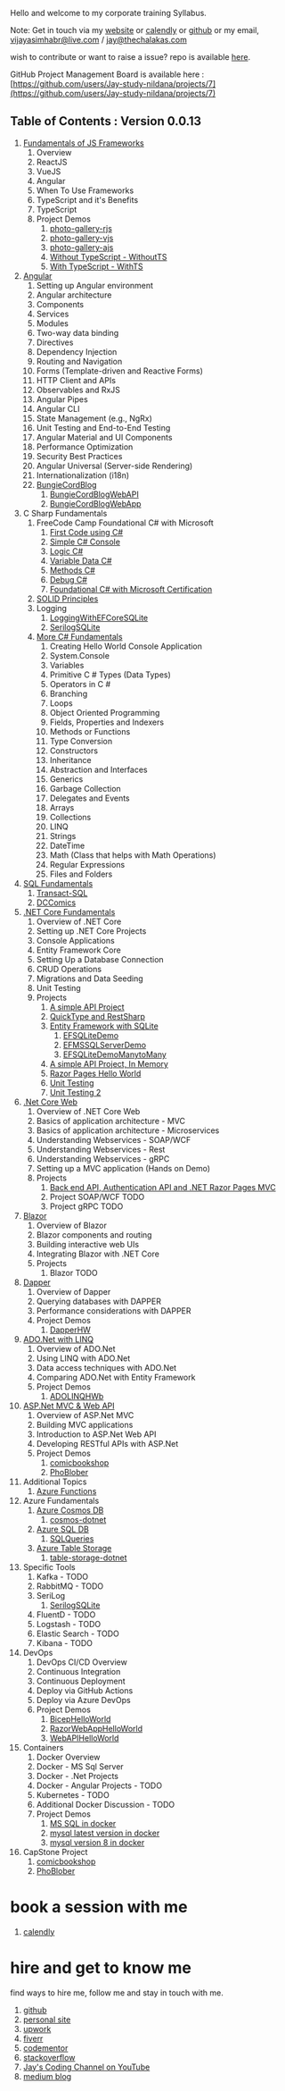 Hello and welcome to my corporate training Syllabus.

Note: Get in touch via my [website](https://stories.thechalakas.com/) or [calendly](https://calendly.com/jaycodingtutor/30min) or [github](https://github.com/Jay-study-nildana) or my email, vijayasimhabr@live.com / jay@thechalakas.com

wish to contribute or want to raise a issue? repo is available [here](https://github.com/Jay-study-nildana/Azure-CSharp-Corp-Trainer-Syllabus).

GitHub Project Management Board is available here : [https://github.com/users/Jay-study-nildana/projects/7](https://github.com/users/Jay-study-nildana/projects/7)

## Table of Contents : Version 0.0.13

1. [Fundamentals of JS Frameworks](https://github.com/Jay-study-nildana/Azure-CSharp-Corp-Trainer-Syllabus/blob/main/FOJSF/readme.md)
   1. Overview
   1. ReactJS
   1. VueJS
   1. Angular
   1. When To Use Frameworks
   1. TypeScript and it's Benefits
   1. TypeScript
   1. Project Demos
      1. [photo-gallery-rjs](https://github.com/Jay-study-nildana/Azure-CSharp-Corp-Trainer-Syllabus/tree/main/FOJSF/photo-gallery-rjs)
      1. [photo-gallery-vjs](https://github.com/Jay-study-nildana/Azure-CSharp-Corp-Trainer-Syllabus/tree/main/FOJSF/photo-gallery-vjs)
      1. [photo-gallery-ajs](https://github.com/Jay-study-nildana/Azure-CSharp-Corp-Trainer-Syllabus/tree/main/FOJSF/photo-gallery-ajs)
      1. [Without TypeScript - WithoutTS](https://github.com/Jay-study-nildana/Azure-CSharp-Corp-Trainer-Syllabus/tree/main/FOJSF/TypeScriptDemo/WithoutTS)
      1. [With TypeScript - WithTS](https://github.com/Jay-study-nildana/Azure-CSharp-Corp-Trainer-Syllabus/tree/main/FOJSF/TypeScriptDemo/WithTS)
1. [Angular](https://github.com/Jay-study-nildana/Azure-CSharp-Corp-Trainer-Syllabus/blob/main/Angular/readme.md)
   1. Setting up Angular environment
   2. Angular architecture
   3. Components
   4. Services
   5. Modules
   6. Two-way data binding
   7. Directives
   8. Dependency Injection
   9. Routing and Navigation
   10. Forms (Template-driven and Reactive Forms)
   11. HTTP Client and APIs
   12. Observables and RxJS
   13. Angular Pipes
   14. Angular CLI
   15. State Management (e.g., NgRx)
   16. Unit Testing and End-to-End Testing
   17. Angular Material and UI Components
   18. Performance Optimization
   19. Security Best Practices
   20. Angular Universal (Server-side Rendering)
   21. Internationalization (i18n)
   22. [BungieCordBlog](https://github.com/Jay-study-nildana/BungieCordBlog)
       1. [BungieCordBlogWebAPI](https://github.com/Jay-study-nildana/BungieCordBlog/tree/main/BungieCordBlogWebAPI)
       1. [BungieCordBlogWebApp](https://github.com/Jay-study-nildana/BungieCordBlog/tree/main/BungieCordBlogWebApp)
1. C Sharp Fundamentals
   1. FreeCode Camp Foundational C# with Microsoft
      1. [First Code using C#](https://github.com/Jay-study-nildana/CSharpForStudents/tree/main/FreeCodeCampCSharp#chapters-and-code---section-one---first-code-using-c)
      1. [Simple C# Console](https://github.com/Jay-study-nildana/CSharpForStudents/tree/main/FreeCodeCampCSharp#chapters-and-code---section-two---simple-c-console)
      1. [Logic C#](https://github.com/Jay-study-nildana/CSharpForStudents/tree/main/FreeCodeCampCSharp#chapters-and-code---section-three---logic-c)
      1. [Variable Data C#](https://github.com/Jay-study-nildana/CSharpForStudents/tree/main/FreeCodeCampCSharp#chapters-and-code---section-four---variable-data-c)
      1. [Methods C#](https://github.com/Jay-study-nildana/CSharpForStudents/tree/main/FreeCodeCampCSharp#chapters-and-code---section-five---methods-c)
      1. [Debug C#](https://github.com/Jay-study-nildana/CSharpForStudents/tree/main/FreeCodeCampCSharp#chapters-and-code---section-six---debug-c)
      1. [Foundational C# with Microsoft Certification](https://github.com/Jay-study-nildana/CSharpForStudents/tree/main/FreeCodeCampCSharp#foundational-c-with-microsoft-certification)
   1. [SOLID Principles](https://github.com/Jay-study-nildana/CSharpForStudents/tree/main/SOLIDPrinciples/SOLID-principles-harrymt-modified)
   1. Logging
      1. [LoggingWithEFCoreSQLite](https://github.com/Jay-study-nildana/CSharpForStudents/tree/main/CS2025/LoggingWithEFCoreSQLite)
      1. [SerilogSQLite](https://github.com/Jay-study-nildana/CSharpForStudents/tree/main/CS2025/SerilogSQLite)
   1. [More C# Fundamentals](https://github.com/Jay-study-nildana/CSharpForStudents/tree/main/CS2024/B)
      1. Creating Hello World Console Application
      1. System.Console
      1. Variables
      1. Primitive C # Types (Data Types)
      1. Operators in C #
      1. Branching
      1. Loops
      1. Object Oriented Programming
      1. Fields, Properties and Indexers
      1. Methods or Functions
      1. Type Conversion
      1. Constructors
      1. Inheritance
      1. Abstraction and Interfaces
      1. Generics
      1. Garbage Collection
      1. Delegates and Events
      1. Arrays
      1. Collections
      1. LINQ
      1. Strings
      1. DateTime
      1. Math (Class that helps with Math Operations)
      1. Regular Expressions
      1. Files and Folders
1. [SQL Fundamentals](https://github.com/Jay-study-nildana/Azure-CSharp-Corp-Trainer-Syllabus/blob/main/SQLFundamentals/readme.md)
   1. [Transact-SQL](https://github.com/Jay-study-nildana/Azure-CSharp-Corp-Trainer-Syllabus/tree/main/SQLFundamentals/Transact-SQL)
   1. [DCComics](https://github.com/Jay-study-nildana/Azure-CSharp-Corp-Trainer-Syllabus/tree/main/SQLFundamentals/DCComics)
1. [.NET Core Fundamentals](https://github.com/Jay-study-nildana/Azure-CSharp-Corp-Trainer-Syllabus/blob/main/DotNetFundamentals/readme.md)
   1. Overview of .NET Core
   1. Setting up .NET Core Projects
   1. Console Applications
   1. Entity Framework Core
   1. Setting Up a Database Connection
   1. CRUD Operations
   1. Migrations and Data Seeding
   1. Unit Testing
   1. Projects
      1. [A simple API Project](https://github.com/Jay-study-nildana/CSharpForStudents/blob/main/CS2024/MS/APIProjectFeb202024)
      1. [QuickType and RestSharp](https://github.com/Jay-study-nildana/CSharpForStudents/blob/main/CS2024/MS/Consuming3rdPartyAPI)
      1. [Entity Framework with SQLite](https://github.com/Jay-study-nildana/CSharpForStudents/blob/main/CS2024/MS/EntityFrameWorkDemo)
         1. [EFSQLiteDemo](https://github.com/Jay-study-nildana/CSharpForStudents/tree/main/CS2024/MS/EntityFrameWorkDemo/EFSQLiteDemo)
         1. [EFMSSQLServerDemo](https://github.com/Jay-study-nildana/CSharpForStudents/tree/main/CS2024/MS/EntityFrameWorkDemo/EFMSSQLServerDemo)
         1. [EFSQLiteDemoManytoMany](https://github.com/Jay-study-nildana/CSharpForStudents/tree/main/CS2024/MS/EntityFrameWorkDemo/EFSQLiteDemoManytoMany)
      1. [A simple API Project, In Memory](https://github.com/Jay-study-nildana/CSharpForStudents/blob/main/CS2024/MS/WebAPIProjectInMemory)
      1. [Razor Pages Hello World](https://github.com/Jay-study-nildana/CSharpForStudents/blob/main/CS2024/MS/RazorPagesHelloWorld)
      1. [Unit Testing](https://github.com/Jay-study-nildana/CSharpForStudents/tree/main/CS2024/TD/TestingHelloWorld)
      1. [Unit Testing 2](https://github.com/Jay-study-nildana/CSharpForStudents/tree/main/CS2024/TD/DebuggingHelloWorld)
1. [.Net Core Web](https://github.com/Jay-study-nildana/Azure-CSharp-Corp-Trainer-Syllabus/blob/main/DotNetCoreWeb/readme.md)
   1. Overview of .NET Core Web
   1. Basics of application architecture - MVC
   1. Basics of application architecture - Microservices
   1. Understanding Webservices - SOAP/WCF
   1. Understanding Webservices - Rest
   1. Understanding Webservices - gRPC
   1. Setting up a MVC application (Hands on Demo)
   1. Projects
      1. [Back end API, Authentication API and .NET Razor Pages MVC](https://github.com/Jay-study-nildana/CSharpForStudents/blob/main/CS2024/MS/Mango-TillSection5)
      1. Project SOAP/WCF TODO
      1. Project gRPC TODO
1. [Blazor](https://github.com/Jay-study-nildana/Azure-CSharp-Corp-Trainer-Syllabus/blob/main/Blazor/readme.md)
   1. Overview of Blazor
   1. Blazor components and routing
   1. Building interactive web UIs
   1. Integrating Blazor with .NET Core
   1. Projects
      1. Blazor TODO
1. [Dapper](https://github.com/Jay-study-nildana/Azure-CSharp-Corp-Trainer-Syllabus/blob/main/Dapper/readme.md)
   1. Overview of Dapper
   1. Querying databases with DAPPER
   1. Performance considerations with DAPPER
   1. Project Demos
      1. [DapperHW](https://github.com/Jay-study-nildana/Azure-CSharp-Corp-Trainer-Syllabus/tree/main/Dapper/DapperHW)
1. [ADO.Net with LINQ](https://github.com/Jay-study-nildana/Azure-CSharp-Corp-Trainer-Syllabus/blob/main/ADONET/readme.md)
   1. Overview of ADO.Net
   1. Using LINQ with ADO.Net
   1. Data access techniques with ADO.Net
   1. Comparing ADO.Net with Entity Framework
   1. Project Demos
      1. [ADOLINQHWb](https://github.com/Jay-study-nildana/Azure-CSharp-Corp-Trainer-Syllabus/tree/main/ADONET/ADOLINQHWb)
1. [ASP.Net MVC & Web API](https://github.com/Jay-study-nildana/Azure-CSharp-Corp-Trainer-Syllabus/blob/main/MVCWEBAPI/readme.md)
   1. Overview of ASP.Net MVC
   1. Building MVC applications
   1. Introduction to ASP.Net Web API
   1. Developing RESTful APIs with ASP.Net
   1. Project Demos
      1. [comicbookshop](https://github.com/Jay-study-nildana/comicbookshop)
      1. [PhoBlober](https://github.com/Jay-study-nildana/PhoBlober)
1. Additional Topics
   1. [Azure Functions](https://github.com/Jay-study-nildana/CSharpForStudents/tree/main/CS2025/AzFunctionHWJan282025)
1. Azure Fundamentals
   1. [Azure Cosmos DB](https://github.com/Jay-study-nildana/Azure-CSharp-Corp-Trainer-Syllabus/tree/main/Azure/CosmosDB)
      1. [cosmos-dotnet](https://github.com/Jay-study-nildana/Azure-CSharp-Corp-Trainer-Syllabus/tree/main/Azure/CosmosDB/cosmos-dotnet)
   1. [Azure SQL DB](https://github.com/Jay-study-nildana/Azure-CSharp-Corp-Trainer-Syllabus/tree/main/Azure/SQLDB)
      1. [SQLQueries](https://github.com/Jay-study-nildana/Azure-CSharp-Corp-Trainer-Syllabus/tree/main/Azure/SQLDB/SQLQueries)
   1. [Azure Table Storage](https://github.com/Jay-study-nildana/Azure-CSharp-Corp-Trainer-Syllabus/tree/main/Azure/TableStorage)
      1. [table-storage-dotnet](https://github.com/Jay-study-nildana/Azure-CSharp-Corp-Trainer-Syllabus/tree/main/Azure/TableStorage/table-storage-dotnet)
1. Specific Tools
   1. Kafka - TODO
   1. RabbitMQ - TODO
   1. SeriLog
      1. [SerilogSQLite](https://github.com/Jay-study-nildana/CSharpForStudents/tree/main/CS2025/SerilogSQLite)
   1. FluentD - TODO
   1. Logstash - TODO
   1. Elastic Search - TODO
   1. Kibana - TODO
1. DevOps
   1. DevOps CI/CD Overview
   1. Continuous Integration
   1. Continuous Deployment
   1. Deploy via GitHub Actions
   1. Deploy via Azure DevOps
   1. Project Demos
      1. [BicepHelloWorld](https://github.com/Jay-study-nildana/AzureDevOpsForStudents/tree/main/BicepHelloWorld)
      1. [RazorWebAppHelloWorld](https://github.com/Jay-study-nildana/AzureDevOpsForStudents/tree/main/RazorWebAppHelloWorld)
      1. [WebAPIHelloWorld](https://github.com/Jay-study-nildana/AzureDevOpsForStudents/tree/main/WebAPIHelloWorld)
1. Containers
   1. Docker Overview
   1. Docker - MS Sql Server
   1. Docker - .Net Projects
   1. Docker - Angular Projects - TODO
   1. Kubernetes - TODO
   1. Additional Docker Discussion - TODO
   1. Project Demos
      1. [MS SQL in docker](https://github.com/Jay-study-nildana/DockerForStudents/blob/main/MSSQLDocker)
      1. [mysql latest version in docker](https://github.com/Jay-study-nildana/DockerForStudents/blob/main/MySQLDocker)
      1. [mysql version 8 in docker](https://github.com/Jay-study-nildana/DockerForStudents/blob/main/MySQLDockerV8)
1. CapStone Project
   1. [comicbookshop](https://github.com/Jay-study-nildana/comicbookshop)
   1. [PhoBlober](https://github.com/Jay-study-nildana/PhoBlober)

# book a session with me

1. [calendly](https://calendly.com/jaycodingtutor/30min)

# hire and get to know me

find ways to hire me, follow me and stay in touch with me.

1. [github](https://github.com/Jay-study-nildana)
1. [personal site](https://thechalakas.com)
1. [upwork](https://www.upwork.com/fl/vijayasimhabr)
1. [fiverr](https://www.fiverr.com/jay_codeguy)
1. [codementor](https://www.codementor.io/@vijayasimhabr)
1. [stackoverflow](https://stackoverflow.com/users/5338888/jay)
1. [Jay's Coding Channel on YouTube](https://www.youtube.com/channel/UCJJVulg4J7POMdX0veuacXw/)
1. [medium blog](https://medium.com/@vijayasimhabr)
